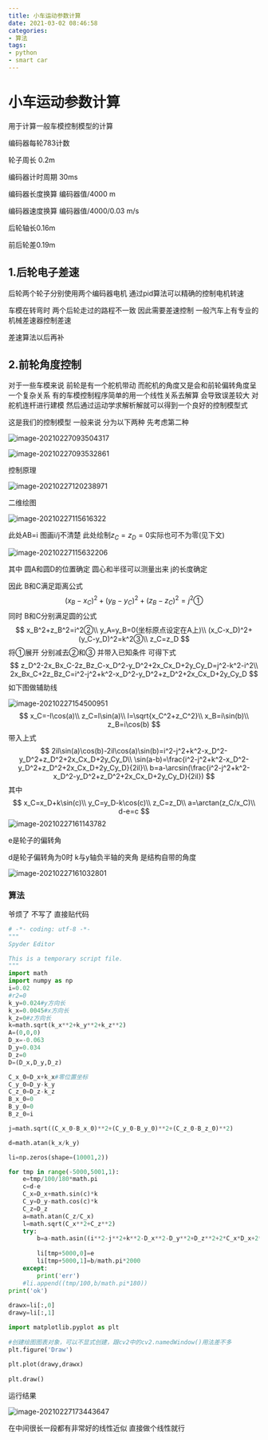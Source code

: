 ```yaml
---
title: 小车运动参数计算
date: 2021-03-02 08:46:58
categories:
- 算法
tags:
- python
- smart car
---
```


# 小车运动参数计算

用于计算一般车模控制模型的计算



<!-- more -->

编码器每轮783计数

轮子周长 0.2m

编码器计时周期 30ms

编码器长度换算 编码器值/4000 m

编码器速度换算 编码器值/4000/0.03 m/s

后轮轴长0.16m

前后轮差0.19m

## 1.后轮电子差速

后轮两个轮子分别使用两个编码器电机 通过pid算法可以精确的控制电机转速

车模在转弯时 两个后轮走过的路程不一致 因此需要差速控制 一般汽车上有专业的机械差速器控制差速

差速算法以后再补

## 2.前轮角度控制

对于一些车模来说 前轮是有一个舵机带动 而舵机的角度又是会和前轮偏转角度呈一个复杂关系 有的车模控制程序简单的用一个线性关系去解算 会导致误差较大 对舵机连杆进行建模 然后通过运动学求解析解就可以得到一个良好的控制模型式

这是我们的控制模型 一般来说 分为以下两种 先考虑第二种

![image-20210227093504317](http://d0.ananas.chaoxing.com/download/1433ad6e027981c77bb54ed7bdb1fcbe?at_=1614414122691&ak_=85d8a546e7ddd3528acc8ddebab75b83&ad_=9334d238783cac7e4a979d829ebedf59&fn=image-20210227093504317)

![image-20210227093532861](http://d0.ananas.chaoxing.com/download/aa8f40b2d18574543c2d6a67bca6f5a1?at_=1614414125600&ak_=9334b951279ac9088d5cf88f23496432&ad_=6167bf354b84673d8051664fcad0688f&fn=image-20210227093532861)

控制原理

![image-20210227120238971](http://d0.ananas.chaoxing.com/download/1449e2a1300b2336757332e98fe24fbf?at_=1614414126578&ak_=9d0b9e0fc04227038bd65cde84b54909&ad_=bd5960d20b3ef3b9408829167399d1be&fn=image-20210227120238971)

二维绘图

![image-20210227115616322](http://d0.ananas.chaoxing.com/download/f8d94c14c5d1242ce8d704667d2618be?at_=1614414127974&ak_=98f98a1f3050e3168826499d7b4cbabb&ad_=72c51866283cdf90226ad55ed68958c4&fn=image-20210227115616322)

此处AB=i 图画i/j不清楚 此处绘制$z_C=z_D=0$实际也可不为零(见下文)

![image-20210227115632206](http://d0.ananas.chaoxing.com/download/ba0b7932deeed101d4cdb84bae046dbc?at_=1614414128463&ak_=f5e2e03379e9a1fd3d3fae80c3b82fa5&ad_=3eddc0b3d2a5e32145c2103372299c58&fn=image-20210227115632206)

其中 圆A和圆D的位置确定 圆心和半径可以测量出来 j的长度确定

因此 B和C满足距离公式
$$
(x_B-x_C)^2+(y_B-y_C)^2+(z_B-z_C)^2=j^2①
$$
同时 B和C分别满足圆的公式
$$
x_B^2+z_B^2=i^2②\\
y_A=y_B=0(坐标原点设定在A上)\\
(x_C-x_D)^2+(y_C-y_D)^2=k^2③\\
z_C=z_D
$$
将①展开 分别减去②和③ 并带入已知条件 可得下式
$$
z_D^2-2x_Bx_C-2z_Bz_C-x_D^2-y_D^2+2x_Cx_D+2y_Cy_D=j^2-k^2-i^2\\
2x_Bx_C+2z_Bz_C=i^2-j^2+k^2-x_D^2-y_D^2+z_D^2+2x_Cx_D+2y_Cy_D
$$
如下图做辅助线

![image-20210227154500951](http://d0.ananas.chaoxing.com/download/d9c1094e0d0131ef381d1eb888536848?at_=1614414129211&ak_=06ef6e12926973b907708e15e606a2f1&ad_=08d3fada8b29c7ddb6bc1a9b83426390&fn=image-20210227154500951)
$$
x_C=-l\cos(a)\\
z_C=l\sin(a)\\
l=\sqrt{x_C^2+z_C^2}\\
x_B=i\sin(b)\\
z_B=i\cos(b)
$$
带入上式
$$
2il\sin(a)\cos(b)-2il\cos(a)\sin(b)=i^2-j^2+k^2-x_D^2-y_D^2+z_D^2+2x_Cx_D+2y_Cy_D\\
\sin(a-b)=\frac{i^2-j^2+k^2-x_D^2-y_D^2+z_D^2+2x_Cx_D+2y_Cy_D}{2il}\\
b=a-\arcsin(\frac{i^2-j^2+k^2-x_D^2-y_D^2+z_D^2+2x_Cx_D+2y_Cy_D}{2il})
$$
其中
$$
x_C=x_D+k\sin(c)\\
y_C=y_D-k\cos(c)\\
z_C=z_D\\
a=\arctan(z_C/x_C)\\
d-e=c
$$
![image-20210227161143782](http://d0.ananas.chaoxing.com/download/4a0d3d52497c9a1503f370e6d86f4340?at_=1614414129870&ak_=dbf733a3e861d814ca9448626414c259&ad_=503bea03ba002c69ecc86d45d21a5659&fn=image-20210227161143782)

e是轮子的偏转角

d是轮子偏转角为0时 k与y轴负半轴的夹角 是结构自带的角度

![image-20210227161032801](http://d0.ananas.chaoxing.com/download/f91badfba7760f03f093a10ce5c71b59?at_=1614414130578&ak_=837d3faaa3219fa0e379504499579db4&ad_=d6eafdb82c29562746e7ea02739bfdf7&fn=image-20210227161032801)

### 算法

爷烦了 不写了 直接贴代码

```python
# -*- coding: utf-8 -*-
"""
Spyder Editor

This is a temporary script file.
"""
import math
import numpy as np
i=0.02
#r2=0
k_y=0.024#y方向长
k_x=0.0045#x方向长
k_z=0#z方向长
k=math.sqrt(k_x**2+k_y**2+k_z**2)
A=(0,0,0)
D_x=-0.063
D_y=0.034
D_z=0
D=(D_x,D_y,D_z) 

C_x_0=D_x+k_x#零位置坐标
C_y_0=D_y-k_y
C_z_0=D_z-k_z
B_x_0=0
B_y_0=0
B_z_0=i

j=math.sqrt((C_x_0-B_x_0)**2+(C_y_0-B_y_0)**2+(C_z_0-B_z_0)**2)

d=math.atan(k_x/k_y)

li=np.zeros(shape=(10001,2))

for tmp in range(-5000,5001,1):
    e=tmp/100/180*math.pi
    c=d-e
    C_x=D_x+math.sin(c)*k
    C_y=D_y-math.cos(c)*k
    C_z=D_z
    a=math.atan(C_z/C_x)
    l=math.sqrt(C_x**2+C_z**2)
    try:
        b=a-math.asin((i**2-j**2+k**2-D_x**2-D_y**2+D_z**2+2*C_x*D_x+2*C_y*D_y)/(2*i*l))
        
        li[tmp+5000,0]=e
        li[tmp+5000,1]=b/math.pi*2000
    except:
        print('err')
    #li.append((tmp/100,b/math.pi*180))
print('ok')
    
drawx=li[:,0]
drawy=li[:,1]

import matplotlib.pyplot as plt
 
#创建绘图图表对象，可以不显式创建，跟cv2中的cv2.namedWindow()用法差不多
plt.figure('Draw')
 
plt.plot(drawy,drawx)
 
plt.draw()

```

运行结果

![image-20210227173443647](http://d0.ananas.chaoxing.com/download/83624e8a7cd3404b2907ce91d774056f?at_=1614418491413&ak_=c284db56fcb8fb4d3a589bb6e670acbf&ad_=2c755e21ddd72429fba39ac56d34f27d&fn=image-20210227173443647)

在中间很长一段都有非常好的线性近似 直接做个线性就行